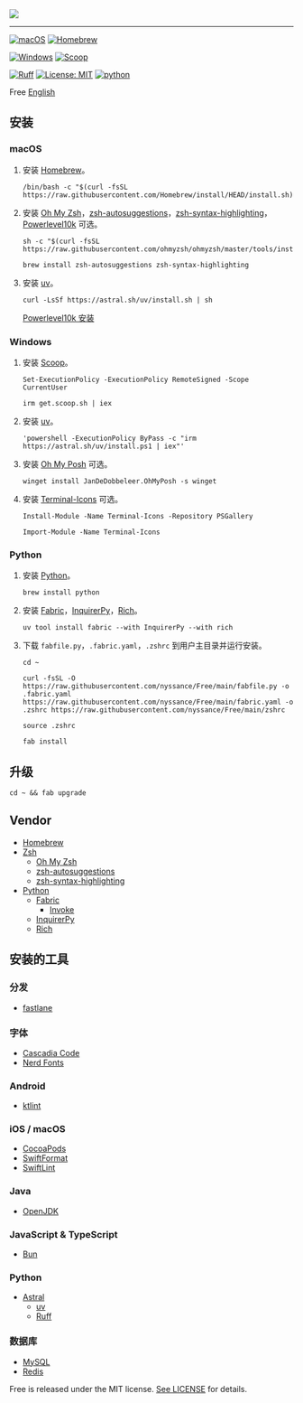 <picture>
  <source media="(prefers-color-scheme: dark)" srcset="https://readme-typing-svg.demolab.com?Line+all+my+ducks+up+in+a+row~;%E4%BA%95%E4%BA%95%E5%85%AE%E5%85%B6%E6%9C%89%E7%90%86%E4%B9%9F~&font=Noto+Sans&size=24&color=FFFFFF" />
  <img src="https://readme-typing-svg.demolab.com?lines=Line+all+my+ducks+up+in+a+row~;%E4%BA%95%E4%BA%95%E5%85%AE%E5%85%B6%E6%9C%89%E7%90%86%E4%B9%9F~&font=Noto+Sans&size=24&color=000000" />
</picture>

---

[![macOS](https://img.shields.io/badge/macOS_15-4f4f4f?style=for-the-badge&logo=apple)](https://www.apple.com.cn/macos/macos-sequoia/)
[![Homebrew](https://img.shields.io/badge/Homebrew-2d2a25?style=for-the-badge&logo=homebrew)](https://brew.sh)

[![Windows](https://img.shields.io/badge/Windows_11-0078d4?style=for-the-badge&logo=windows11)](https://www.microsoft.com/windows/)
[![Scoop](https://img.shields.io/badge/Scoop-white?style=for-the-badge)](https://scoop.sh)

[![Ruff](https://img.shields.io/endpoint?url=https://raw.githubusercontent.com/astral-sh/ruff/main/assets/badge/v2.json)](https://github.com/astral-sh/ruff)
[![License: MIT](https://img.shields.io/badge/license-MIT-green)](https://opensource.org/licenses/MIT)
[![python](https://img.shields.io/badge/python-3.13-3776AB)](https://www.python.org)

Free [English](https://github.com/nyssance/Free/blob/main/README.md)

## 安装

### macOS

1. 安装 [Homebrew]。

    ```shell
    /bin/bash -c "$(curl -fsSL https://raw.githubusercontent.com/Homebrew/install/HEAD/install.sh)"
    ```

2. 安装 [Oh My Zsh]，[zsh-autosuggestions]，[zsh-syntax-highlighting]，[Powerlevel10k] 可选。

    ```shell
    sh -c "$(curl -fsSL https://raw.githubusercontent.com/ohmyzsh/ohmyzsh/master/tools/install.sh)"
    ```

    ```shell
    brew install zsh-autosuggestions zsh-syntax-highlighting
    ```

3. 安装 [uv]。

    ```shell
    curl -LsSf https://astral.sh/uv/install.sh | sh
    ```

    [Powerlevel10k 安装](https://github.com/romkatv/powerlevel10k?tab=readme-ov-file#installation)

### Windows

1. 安装 [Scoop]。

    ```shell
    Set-ExecutionPolicy -ExecutionPolicy RemoteSigned -Scope CurrentUser
    ```

    ```shell
    irm get.scoop.sh | iex
    ```

2. 安装 [uv]。

    ```shell
    'powershell -ExecutionPolicy ByPass -c "irm https://astral.sh/uv/install.ps1 | iex"'
    ```

3. 安装 [Oh My Posh] 可选。

    ```shell
    winget install JanDeDobbeleer.OhMyPosh -s winget
    ```

4. 安装 [Terminal-Icons] 可选。

    ```shell
    Install-Module -Name Terminal-Icons -Repository PSGallery
    ```

    ```shell
    Import-Module -Name Terminal-Icons
    ```

### Python

1. 安装 [Python]。

    ```shell
    brew install python
    ```

2. 安装 [Fabric]，[InquirerPy]，[Rich]。

    ```shell
    uv tool install fabric --with InquirerPy --with rich
    ```

3. 下载 `fabfile.py`，`.fabric.yaml`，`.zshrc` 到用户主目录并运行安装。

    ```shell
    cd ~
    ```

    ```shell
    curl -fsSL -O https://raw.githubusercontent.com/nyssance/Free/main/fabfile.py -o .fabric.yaml https://raw.githubusercontent.com/nyssance/Free/main/fabric.yaml -o .zshrc https://raw.githubusercontent.com/nyssance/Free/main/zshrc
    ```

    ```shell
    source .zshrc
    ```

    ```shell
    fab install
    ```

## 升级

```shell
cd ~ && fab upgrade
```

## Vendor

- [Homebrew]
- [Zsh](https://www.zsh.org)
  - [Oh My Zsh]
  - [zsh-autosuggestions]
  - [zsh-syntax-highlighting]
- [Python]
  - [Fabric]
    - [Invoke](https://www.pyinvoke.org)
  - [InquirerPy]
  - [Rich]

## 安装的工具

### 分发

- [fastlane](https://fastlane.tools)

### 字体

- [Cascadia Code](https://github.com/microsoft/cascadia-code)
- [Nerd Fonts](https://www.nerdfonts.com)

### Android

- [ktlint](https://github.com/pinterest/ktlint)

### iOS / macOS

- [CocoaPods](https://cocoapods.org)
- [SwiftFormat](https://github.com/nicklockwood/SwiftFormat)
- [SwiftLint](https://github.com/realm/SwiftLint)

### Java

- [OpenJDK](https://openjdk.java.net)

### JavaScript & TypeScript

- [Bun](https://bun.sh)

### Python

- [Astral](https://astral.sh)
  - [uv]
  - [Ruff](https://astral.sh/ruff)

### 数据库

- [MySQL](https://www.mysql.com)
- [Redis](https://redis.io)

Free is released under the MIT license. [See LICENSE](https://github.com/nyssance/Free/blob/main/LICENSE) for details.

[HomeBrew]: https://brew.sh/zh-cn/
[Oh My Zsh]: https://ohmyz.sh
[zsh-autosuggestions]: https://github.com/zsh-users/zsh-autosuggestions
[zsh-syntax-highlighting]: https://github.com/zsh-users/zsh-syntax-highlighting
[Powerlevel10k]: https://github.com/romkatv/powerlevel10k

[Scoop]: https://scoop.sh
[Oh My Posh]: https://ohmyposh.dev
[Terminal-Icons]: https://github.com/devblackops/Terminal-Icons

[Python]: https://www.python.org
[uv]: https://astral.sh/uv
[Fabric]: https://www.fabfile.org
[InquirerPy]: https://github.com/kazhala/InquirerPy
[Rich]: https://github.com/Textualize/rich
